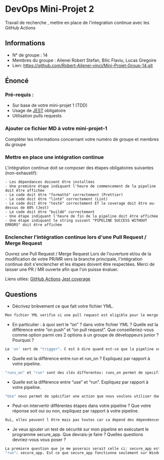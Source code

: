 # DevOps Mini-Projet 2
Travail de recherche , mettre en place de l'integration continue avec les GitHub Actions

## Informations
- N° de groupe : 14
- Membres du groupe : Ailenei Robert Stefan, Bilic Flaviu, Lucas Gregoire
- Lien: https://github.com/Robert-Ailenei-vinci/Mini-Projet-Group-14.git


## Énoncé

### Pré-requis :
- Sur base de votre mini-projet 1 (TDD)
- Usage de [JEST](https://jestjs.io/docs/getting-started) obligatoire
- Utilisation pulls requests


### Ajouter ce fichier MD à votre mini-projet-1
Compléter les informations concernant votre numéro de groupe et membres du groupe

### Mettre en place une intégration continue
L'intégration continue doit se composer des étapes obligatoires suivantes (non-exhaustif):

    - Les dépendances doivent être installées
    - Une première étape indiquant l'heure de commencement de la pipeline doit être affichée
    - Le code doit être "formatté" correctement (Prettier)
    - Le code doit être "linté" correctement (Lint)
    - Le code doit être "testé" correctement ET le coverage doit être au-dessus de 80% (Jest)
    - Le code doit être "buildé" correctement
    - Une étape indiquant l'heure de fin de la pipeline doit être affichée
    - Une étape indiquant le string suivant "PIPELINE SUCCESS WITHOUT ERRORS" doit être affichée

### Enclencher l'intégration continue lors d'une Pull Request / Merge Request
Ouvrez une Pull Request / Merge Request 
Lors de l'ouverture et/ou de la modification de votre PR/MR vers la branche principale, l'intégration continue doit s'enclencher et les étapes doivent être respectées.
Merci de laisser une PR / MR ouverte afin que l'on puisse évaluer.


Liens utiles:
[GitHub Actions](https://docs.github.com/fr/actions)
[Jest coverage](https://www.valentinog.com/blog/jest-coverage/)

## Questions

- Décrivez brièvement ce que fait votre fichier YML.  
```bash
Mon fichier YML verifie si une pull request est eligible pour le merge: elle verifie si elle peut installer les dependances, elle formatte le code avec Prettier, Lint le code, fait passer à la pull request toute la serie de tests, qui en meme temps verifie que le coverage depasse les 80% , build le code grace a babel. Au debut, il indique la date de debut et si tout se passe bien, la date de fin et un message qui indique cela s est bien passé.
```
- En particulier : à quoi sert le “on” ? dans votre fichier YML ?  Quelle est la différence entre “on push” et “on pull request”. Que conseilleriez-vous comme option parmi ces 2 options à un groupe de développeurs junior ? Pourquoi ? 
```bash
Le 'on' sert de "trigger". C est à dire quand est-ce que la pipeline sera t elle appelée? "On push" veut dire que la pipeline sera appelée à chaque push et "on pull request" veut dire que à chaque pull request la pipeline sera appelée. Cependant il y a une difference entre les deux: "on push" n empeche pas le code de la branch sur laquelle on travaille d etre modifié. Donc si je fais un push, le code sera bel et bien pushé même si la pipeline me dit que il y a des problemes. On pull request remedie ce probleme car il faut que cette modification soit accéptée par un humain qui verra si la pipline a fail.
```
- Quelle est la différence entre run et run_on ?  Expliquez par rapport à votre pipeline.  
```bash
"runs_on" et "run" sont des clés differentes: runs_on permet de specifier l environnement d exécution où le travail sera exécuté. Dans notre fichier .yml ce sera du ubuntu-latest. "run" est utilisé dans les étapes d un job pour exécuter une commande ou un script. par exemple: run npm install pour installer les dependencies.
```
- Quelle est la différence entre “use” et “run”. Expliquez par rapport à votre pipeline. 
```bash
"Use" nous permet de spécifier une action que nous voulons utiliser dans une étape de notre travail. Par exemple dans notre pipeline: le travail utilise l action checkout version 2, qui est une action préconstruite fournie par GitHub pour vérifier le code du dépôt dans l environnement d exécution. "run" est utilisé dans les étapes d un job pour exécuter une commande ou un script. par exemple: run npm install pour installer les dependencies.
```
- Peut-on intervertir différentes étapes dans votre pipeline ? Que votre réponse soit oui ou non, expliquez par rapport à votre pipeline. 
```bash
Oui, elles peuvent l être mais pas toutes car ca depend des dépendences entre les étapes. par exmple "Install dependencies" devra toujours être premier et "Build code" devra etre derniere car elle dépend du code ayant été formaté, linté et testé. Cependant tous les scripts qui ne sont pas dependents ou font dependre d autres scripts peuvent etre interchangés entre "Install dependencies" et "Build code".
```
- Je veux ajouter un test de sécurité sur mon pipeline en exécutant le programme secure_app. Que devrais-je faire ?  Quelles questions devriez-vous vous poser ? 
```bash
La premiere question que je me poserais serait celle ci: secure_app est-elle une action préconstruite fournie? Dans ce cas je pourrais utiliser le "uses". Si ce n est pas le cas, je ferais cela: - name: Run security tests
"run": secure_app. Est ce que secure_app fonctionne seulement sur Windows?. Avec quelle version de node.js secure_app est il fait pour fonctionner? Je devrais eventuelement changer la version.
```
